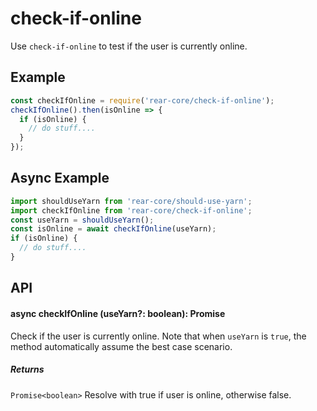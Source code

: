 # check-if-online

Use `check-if-online` to test if the user is currently online.

## Example

  ```javascript
  const checkIfOnline = require('rear-core/check-if-online');
  checkIfOnline().then(isOnline => {
    if (isOnline) {
      // do stuff....
    }
  });
  ```

## Async Example

```javascript
import shouldUseYarn from 'rear-core/should-use-yarn';
import checkIfOnline from 'rear-core/check-if-online';
const useYarn = shouldUseYarn();
const isOnline = await checkIfOnline(useYarn);
if (isOnline) {
  // do stuff....
}
```

## API

#### async checkIfOnline (useYarn?: boolean): Promise<boolean>

Check if the user is currently online. Note that when `useYarn` is `true`,
the method automatically assume the best case scenario.

##### Returns

`Promise<boolean>` Resolve with true if user is online, otherwise false.
